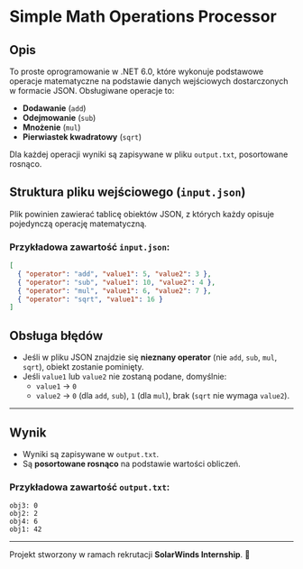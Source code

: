 # Simple Math Operations Processor

## Opis
To proste oprogramowanie w .NET 6.0, które wykonuje podstawowe operacje matematyczne na podstawie danych wejściowych dostarczonych w formacie JSON. Obsługiwane operacje to:
- **Dodawanie** (`add`)
- **Odejmowanie** (`sub`)
- **Mnożenie** (`mul`)
- **Pierwiastek kwadratowy** (`sqrt`)

Dla każdej operacji wyniki są zapisywane w pliku `output.txt`, posortowane rosnąco.

## Struktura pliku wejściowego (`input.json`)
Plik powinien zawierać tablicę obiektów JSON, z których każdy opisuje pojedynczą operację matematyczną.

### Przykładowa zawartość `input.json`:
```json
[
  { "operator": "add", "value1": 5, "value2": 3 },
  { "operator": "sub", "value1": 10, "value2": 4 },
  { "operator": "mul", "value1": 6, "value2": 7 },
  { "operator": "sqrt", "value1": 16 }
]
```

## Obsługa błędów
- Jeśli w pliku JSON znajdzie się **nieznany operator** (nie `add`, `sub`, `mul`, `sqrt`), obiekt zostanie pominięty.
- Jeśli `value1` lub `value2` nie zostaną podane, domyślnie:
  - `value1` → `0`
  - `value2` → `0` (dla `add`, `sub`), `1` (dla `mul`), brak (`sqrt` nie wymaga `value2`).

---

## Wynik
- Wyniki są zapisywane w `output.txt`.
- Są **posortowane rosnąco** na podstawie wartości obliczeń.

### Przykładowa zawartość `output.txt`:
```
obj3: 0
obj2: 2
obj4: 6
obj1: 42
```

---

Projekt stworzony w ramach rekrutacji **SolarWinds Internship**. 🚀
